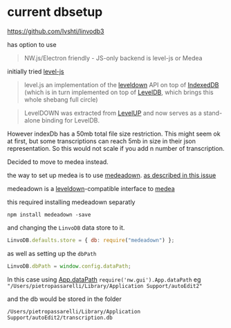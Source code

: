 # current dbsetup

https://github.com/Ivshti/linvodb3

has option to use 

>NW.js/Electron friendly - JS-only backend is level-js or Medea

initially tried  [level-js](https://github.com/maxogden/level.js)

>level.js an implementation of the [leveldown](https://github.com/rvagg/node-leveldown) API on top of [IndexedDB](https://developer.mozilla.org/en-US/docs/IndexedDB) (which is in turn implemented on top of [LevelDB](https://code.google.com/p/leveldb/), which brings this whole shebang full circle)

>LevelDOWN was extracted from [LevelUP](https://github.com/level/levelup) and now serves as a stand-alone binding for LevelDB.


However indexDb has a 50mb total file size restriction. This might seem ok at first, but some transcriptions can reach 5mb in size in their json representation. So this would not scale if you add n number of transcription.

Decided to move to medea instead.

the way to set up medea is to use [medeadown](https://github.com/medea/medeadown). [as described in this issue](https://github.com/Ivshti/linvodb3/issues/36)

medeadown is a [leveldown](https://github.com/Level/leveldown)-compatible interface to [medea](https://github.com/medea/medea)


this required installing medeadown separatly 

```
npm install medeadown -save
```

and changing the `LinvoDB` data store to it.

```js
LinvoDB.defaults.store = { db: require("medeadown") };

```

as well as setting up the `dbPath`

```js
LinvoDB.dbPath = window.config.dataPath;
```

In this case using [App.dataPath](http://docs.nwjs.io/en/latest/References/App/#appdatapath) `require('nw.gui').App.dataPath` eg `"/Users/pietropassarelli/Library/Application Support/autoEdit2"`


and the db would be stored in the folder

```
/Users/pietropassarelli/Library/Application Support/autoEdit2/transcription.db
```

<!-- `window.config.dataPath = require('nw.gui').App.dataPath;` -->
